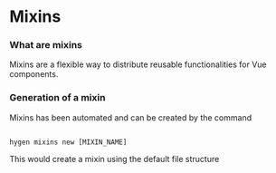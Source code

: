 # Mixins

### What are mixins

Mixins are a flexible way to distribute reusable functionalities for Vue components.

### Generation of a mixin

Mixins has been automated and can be created by the command

```

hygen mixins new [MIXIN_NAME]

```

This would create a mixin using the default file structure
